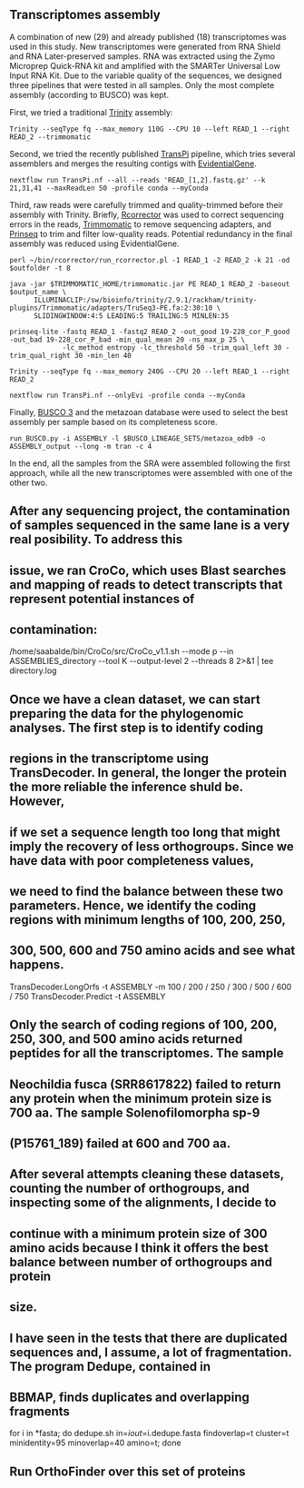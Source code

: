 ## Transcriptomes assembly
A combination of new (29) and already published (18) transcriptomes was used in this study. New transcriptomes were generated from RNA Shield and RNA Later-preserved samples. RNA was extracted using the Zymo Microprep Quick-RNA kit and amplified with the SMARTer Universal Low Input RNA Kit. Due to the variable quality of the sequences, we designed three pipelines that were tested in all samples. Only the most complete assembly (according to BUSCO) was kept.

First, we tried a traditional [Trinity](https://github.com/trinityrnaseq/trinityrnaseq) assembly:

    Trinity --seqType fq --max_memory 110G --CPU 10 --left READ_1 --right READ_2 --trimmomatic

Second, we tried the recently published [TransPi](https://github.com/PalMuc/TransPi) pipeline, which tries several assemblers and merges the resulting contigs with [EvidentialGene](http://arthropods.eugenes.org/EvidentialGene/).

    nextflow run TransPi.nf --all --reads 'READ_[1,2].fastq.gz' --k 21,31,41 --maxReadLen 50 -profile conda --myConda

Third, raw reads were carefully trimmed and quality-trimmed before their assembly with Trinity. Briefly, [Rcorrector](https://github.com/mourisl/Rcorrector) was used to correct sequencing errors in the reads, [Trimmomatic](https://github.com/timflutre/trimmomatic) to remove sequencing adapters, and [Prinseq](https://prinseq.sourceforge.net/) to trim and filter low-quality reads. Potential redundancy in the final assembly was reduced using EvidentialGene.

    perl ~/bin/rcorrector/run_rcorrector.pl -1 READ_1 -2 READ_2 -k 21 -od $outfolder -t 8
    
    java -jar $TRIMMOMATIC_HOME/trimmomatic.jar PE READ_1 READ_2 -baseout $output_name \
          ILLUMINACLIP:/sw/bioinfo/trinity/2.9.1/rackham/trinity-plugins/Trimmomatic/adapters/TruSeq3-PE.fa:2:30:10 \
          SLIDINGWINDOW:4:5 LEADING:5 TRAILING:5 MINLEN:35

    prinseq-lite -fastq READ_1 -fastq2 READ_2 -out_good 19-228_cor_P_good -out_bad 19-228_cor_P_bad -min_qual_mean 20 -ns_max_p 25 \
                 -lc_method entropy -lc_threshold 50 -trim_qual_left 30 -trim_qual_right 30 -min_len 40

    Trinity --seqType fq --max_memory 240G --CPU 20 --left READ_1 --right READ_2

    nextflow run TransPi.nf --onlyEvi -profile conda --myConda

Finally, [BUSCO 3](https://busco.ezlab.org/) and the metazoan database were used to select the best assembly per sample based on its completeness score.

    run_BUSCO.py -i ASSEMBLY -l $BUSCO_LINEAGE_SETS/metazoa_odb9 -o ASSEMBLY_output --long -m tran -c 4

In the end, all the samples from the SRA were assembled following the first approach, while all the new transcriptomes were assembled with one of the other two.

















## After any sequencing project, the contamination of samples sequenced in the same lane is a very real posibility. To address this 
## issue, we ran CroCo, which uses Blast searches and mapping of reads to detect transcripts that represent potential instances of 
## contamination:

/home/saabalde/bin/CroCo/src/CroCo_v1.1.sh --mode p --in ASSEMBLIES_directory --tool K --output-level 2 --threads 8 2>&1 | tee directory.log

## Once we have a clean dataset, we can start preparing the data for the phylogenomic analyses. The first step is to identify coding 
## regions in the transcriptome using TransDecoder. In general, the longer the protein the more reliable the inference shuld be. However, 
## if we set a sequence length too long that might imply the recovery of less orthogroups. Since we have data with poor completeness values,
## we need to find the balance between these two parameters. Hence, we identify the coding regions with minimum lengths of 100, 200, 250, 
## 300, 500, 600 and 750 amino acids and see what happens.

TransDecoder.LongOrfs -t ASSEMBLY -m 100 / 200 / 250 / 300 / 500 / 600 / 750
TransDecoder.Predict -t ASSEMBLY

## Only the search of coding regions of 100, 200, 250, 300, and 500 amino acids returned peptides for all the transcriptomes. The sample 
## Neochildia fusca (SRR8617822) failed to return  any protein when the minimum protein size is 700 aa. The sample Solenofilomorpha sp-9 
## (P15761_189) failed at 600 and 700 aa.

## After several attempts cleaning these datasets, counting the number of orthogroups, and inspecting some of the alignments, I decide to 
## continue with a minimum protein size of 300 amino acids because I think it offers the best balance between number of orthogroups and protein 
## size.

## I have seen in the tests that there are duplicated sequences and, I assume, a lot of fragmentation. The program Dedupe, contained in 
## BBMAP, finds duplicates and overlapping fragments

for i in *fasta; do dedupe.sh in=$i out=$i.dedupe.fasta findoverlap=t cluster=t minidentity=95 minoverlap=40 amino=t; done

## Run OrthoFinder over this set of proteins

